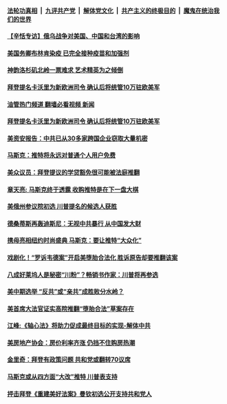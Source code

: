 ####  [法轮功真相](../../../../basic/blob/master/README.md?t=05060201) &nbsp;|&nbsp; [九评共产党](../../../../9ping.md/blob/master/README.md?t=05060201) &nbsp;|&nbsp; [解体党文化](../../../../jtdwh.md/blob/master/README.md?t=05060201)  &nbsp;|&nbsp; [共产主义的终极目的](../../../../gczydzjmd.md/blob/master/README.md?t=05060201) &nbsp;|&nbsp; [魔鬼在统治我们的世界](../../../../mgztzwmdsj.md/blob/master/README.md?t=05060201) 

#### [【辛恬专访】俄乌战争对美国、中国和台湾的影响](../pages/soh6/618193.md?t=05060201) 
#### [美国务卿布林肯染疫 已完全接种疫苗和加强剂](../pages/soh6/618064.md?t=05060201) 
#### [神韵洛杉矶北岭一票难求 艺术精英为之倾倒](../pages/soh6/618067.md?t=05060201) 
#### [拜登提名卡沃里为新欧洲司令 确认后将统管10万驻欧美军](../pages/soh6/617995.md?t=05060201) 
#### [油管热门频道 翻墙必看视频 新闻](http://45.76.130.85:81/youtube.html?05060201)
#### [拜登提名卡沃里为新欧洲司令 确认后将统管10万驻欧美军](../pages/soh6/617995.md?t=05060201) 
#### [美资安报告：中共已从30多家跨国企业窃取大量机密](../pages/soh6/618007.md?t=05060201) 
#### [马斯克：推特将永远对普通个人用户免费](../pages/soh6/617992.md?t=05060201) 
#### [美众议员：拜登提议的学贷豁免很可能被法庭推翻](../pages/soh6/617938.md?t=05060201) 
#### [章天亮: 马斯克终于透露 收购推特是在下一盘大棋](../pages/soh6/617968.md?t=05060201) 
#### [美俄州参议院初选 川普提名的候选人获胜](../pages/soh6/617776.md?t=05060201) 
#### [德桑蒂斯再轰迪斯尼：无视中共暴行 从中国发大财 ](../pages/soh6/617830.md?t=05060201) 
#### [携母亮相纽约时尚盛典 马斯克：要让推特“大众化”](../pages/soh6/617767.md?t=05060201) 
#### [戏剧化！“罗诉韦德案”开启美堕胎合法化 胜诉原告却要推翻该案](../pages/soh6/617746.md?t=05060201) 
#### [八成好莱坞人是秘密“川粉”？畅销书作家：川普将再参选 ](../pages/soh6/617698.md?t=05060201) 
#### [美中期选举 “反共”或“亲共”成胜败分水岭？](../pages/soh6/617680.md?t=05060201) 
#### [美首席大法官证实高院推翻“堕胎合法”草案存在](../pages/soh6/617665.md?t=05060201) 
#### [江峰:《轴心法》将助力促成最终目标的实现-解体中共](../pages/soh6/617695.md?t=05060201) 
#### [美房地产协会：房价利率齐涨 仍挡不住购房热潮](../pages/soh6/617635.md?t=05060201) 
#### [金里奇：拜登有政策问题 共和党或翻转70议席](../pages/soh6/617377.md?t=05060201) 
#### [马斯克或从四方面“大改”推特 川普表支持](../pages/soh6/617368.md?t=05060201) 
#### [抨击拜登《重建美好法案》曼钦初选公开支持共和党人 ](../pages/soh6/617332.md?t=05060201) 
<img src='http://gfw-breaker.win/goodnews/indexes/soh6.md' width='0px' height='0px'/>
